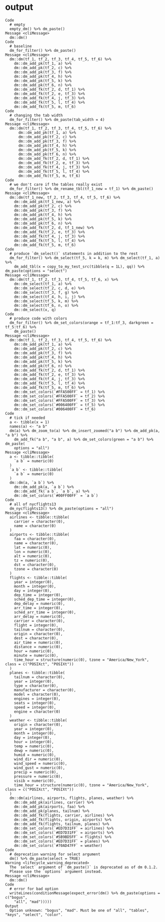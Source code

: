 # output

    Code
      # empty
      empty_dm() %>% dm_paste()
    Message <cliMessage>
      dm::dm()
    Code
      # baseline
      dm_for_filter() %>% dm_paste()
    Message <cliMessage>
      dm::dm(tf_1, tf_2, tf_3, tf_4, tf_5, tf_6) %>%
        dm::dm_add_pk(tf_1, a) %>%
        dm::dm_add_pk(tf_2, c) %>%
        dm::dm_add_pk(tf_3, f) %>%
        dm::dm_add_pk(tf_4, h) %>%
        dm::dm_add_pk(tf_5, k) %>%
        dm::dm_add_pk(tf_6, n) %>%
        dm::dm_add_fk(tf_2, d, tf_1) %>%
        dm::dm_add_fk(tf_2, e, tf_3) %>%
        dm::dm_add_fk(tf_4, j, tf_3) %>%
        dm::dm_add_fk(tf_5, l, tf_4) %>%
        dm::dm_add_fk(tf_5, m, tf_6)
    Code
      # changing the tab width
      dm_for_filter() %>% dm_paste(tab_width = 4)
    Message <cliMessage>
      dm::dm(tf_1, tf_2, tf_3, tf_4, tf_5, tf_6) %>%
          dm::dm_add_pk(tf_1, a) %>%
          dm::dm_add_pk(tf_2, c) %>%
          dm::dm_add_pk(tf_3, f) %>%
          dm::dm_add_pk(tf_4, h) %>%
          dm::dm_add_pk(tf_5, k) %>%
          dm::dm_add_pk(tf_6, n) %>%
          dm::dm_add_fk(tf_2, d, tf_1) %>%
          dm::dm_add_fk(tf_2, e, tf_3) %>%
          dm::dm_add_fk(tf_4, j, tf_3) %>%
          dm::dm_add_fk(tf_5, l, tf_4) %>%
          dm::dm_add_fk(tf_5, m, tf_6)
    Code
      # we don't care if the tables really exist
      dm_for_filter() %>% dm_rename_tbl(tf_1_new = tf_1) %>% dm_paste()
    Message <cliMessage>
      dm::dm(tf_1_new, tf_2, tf_3, tf_4, tf_5, tf_6) %>%
        dm::dm_add_pk(tf_1_new, a) %>%
        dm::dm_add_pk(tf_2, c) %>%
        dm::dm_add_pk(tf_3, f) %>%
        dm::dm_add_pk(tf_4, h) %>%
        dm::dm_add_pk(tf_5, k) %>%
        dm::dm_add_pk(tf_6, n) %>%
        dm::dm_add_fk(tf_2, d, tf_1_new) %>%
        dm::dm_add_fk(tf_2, e, tf_3) %>%
        dm::dm_add_fk(tf_4, j, tf_3) %>%
        dm::dm_add_fk(tf_5, l, tf_4) %>%
        dm::dm_add_fk(tf_5, m, tf_6)
    Code
      # produce `dm_select()` statements in addition to the rest
      dm_for_filter() %>% dm_select(tf_5, k = k, m) %>% dm_select(tf_1, a) %>%
        dm_add_tbl(x = copy_to_my_test_src(tibble(q = 1L), qq)) %>% dm_paste(options = "select")
    Message <cliMessage>
      dm::dm(tf_1, tf_2, tf_3, tf_4, tf_5, tf_6, x) %>%
        dm::dm_select(tf_1, a) %>%
        dm::dm_select(tf_2, c, d, e) %>%
        dm::dm_select(tf_3, f, g) %>%
        dm::dm_select(tf_4, h, i, j) %>%
        dm::dm_select(tf_5, k, m) %>%
        dm::dm_select(tf_6, n, o) %>%
        dm::dm_select(x, q)
    Code
      # produce code with colors
      dm_for_filter() %>% dm_set_colors(orange = tf_1:tf_3, darkgreen = tf_5:tf_6) %>%
        dm_paste()
    Message <cliMessage>
      dm::dm(tf_1, tf_2, tf_3, tf_4, tf_5, tf_6) %>%
        dm::dm_add_pk(tf_1, a) %>%
        dm::dm_add_pk(tf_2, c) %>%
        dm::dm_add_pk(tf_3, f) %>%
        dm::dm_add_pk(tf_4, h) %>%
        dm::dm_add_pk(tf_5, k) %>%
        dm::dm_add_pk(tf_6, n) %>%
        dm::dm_add_fk(tf_2, d, tf_1) %>%
        dm::dm_add_fk(tf_2, e, tf_3) %>%
        dm::dm_add_fk(tf_4, j, tf_3) %>%
        dm::dm_add_fk(tf_5, l, tf_4) %>%
        dm::dm_add_fk(tf_5, m, tf_6) %>%
        dm::dm_set_colors(`#FFA500FF` = tf_1) %>%
        dm::dm_set_colors(`#FFA500FF` = tf_2) %>%
        dm::dm_set_colors(`#FFA500FF` = tf_3) %>%
        dm::dm_set_colors(`#006400FF` = tf_5) %>%
        dm::dm_set_colors(`#006400FF` = tf_6)
    Code
      # tick if needed
      a <- tibble(x = 1)
      names(a) <- "a b"
      dm(a) %>% dm_zoom_to(a) %>% dm_insert_zoomed("a b") %>% dm_add_pk(a, "a b") %>%
        dm_add_fk("a b", "a b", a) %>% dm_set_colors(green = "a b") %>% dm_paste(
        options = "all")
    Message <cliMessage>
      a <- tibble::tibble(
        `a b` = numeric(0)
      )
      `a b` <- tibble::tibble(
        `a b` = numeric(0)
      )
      dm::dm(a, `a b`) %>%
        dm::dm_add_pk(a, `a b`) %>%
        dm::dm_add_fk(`a b`, `a b`, a) %>%
        dm::dm_set_colors(`#00FF00FF` = `a b`)
    Code
      # all of nycflights13
      dm_nycflights13() %>% dm_paste(options = "all")
    Message <cliMessage>
      airlines <- tibble::tibble(
        carrier = character(0),
        name = character(0)
      )
      airports <- tibble::tibble(
        faa = character(0),
        name = character(0),
        lat = numeric(0),
        lon = numeric(0),
        alt = numeric(0),
        tz = numeric(0),
        dst = character(0),
        tzone = character(0)
      )
      flights <- tibble::tibble(
        year = integer(0),
        month = integer(0),
        day = integer(0),
        dep_time = integer(0),
        sched_dep_time = integer(0),
        dep_delay = numeric(0),
        arr_time = integer(0),
        sched_arr_time = integer(0),
        arr_delay = numeric(0),
        carrier = character(0),
        flight = integer(0),
        tailnum = character(0),
        origin = character(0),
        dest = character(0),
        air_time = numeric(0),
        distance = numeric(0),
        hour = numeric(0),
        minute = numeric(0),
        time_hour = structure(numeric(0), tzone = "America/New_York", class = c("POSIXct", "POSIXt"))
      )
      planes <- tibble::tibble(
        tailnum = character(0),
        year = integer(0),
        type = character(0),
        manufacturer = character(0),
        model = character(0),
        engines = integer(0),
        seats = integer(0),
        speed = integer(0),
        engine = character(0)
      )
      weather <- tibble::tibble(
        origin = character(0),
        year = integer(0),
        month = integer(0),
        day = integer(0),
        hour = integer(0),
        temp = numeric(0),
        dewp = numeric(0),
        humid = numeric(0),
        wind_dir = numeric(0),
        wind_speed = numeric(0),
        wind_gust = numeric(0),
        precip = numeric(0),
        pressure = numeric(0),
        visib = numeric(0),
        time_hour = structure(numeric(0), tzone = "America/New_York", class = c("POSIXct", "POSIXt"))
      )
      dm::dm(airlines, airports, flights, planes, weather) %>%
        dm::dm_add_pk(airlines, carrier) %>%
        dm::dm_add_pk(airports, faa) %>%
        dm::dm_add_pk(planes, tailnum) %>%
        dm::dm_add_fk(flights, carrier, airlines) %>%
        dm::dm_add_fk(flights, origin, airports) %>%
        dm::dm_add_fk(flights, tailnum, planes) %>%
        dm::dm_set_colors(`#ED7D31FF` = airlines) %>%
        dm::dm_set_colors(`#ED7D31FF` = airports) %>%
        dm::dm_set_colors(`#5B9BD5FF` = flights) %>%
        dm::dm_set_colors(`#ED7D31FF` = planes) %>%
        dm::dm_set_colors(`#70AD47FF` = weather)
    Code
      # deprecation warning for select argument
      dm() %>% dm_paste(select = TRUE)
    Warning <lifecycle_warning_deprecated>
      The `select` argument of `dm_paste()` is deprecated as of dm 0.1.2.
      Please use the `options` argument instead.
    Message <cliMessage>
      dm::dm()
    Code
      # error for bad option
      writeLines(conditionMessage(expect_error(dm() %>% dm_paste(options = c("bogus",
        "all", "mad")))))
    Output
      Option unknown: "bogus", "mad". Must be one of "all", "tables", "keys", "select", "color".

